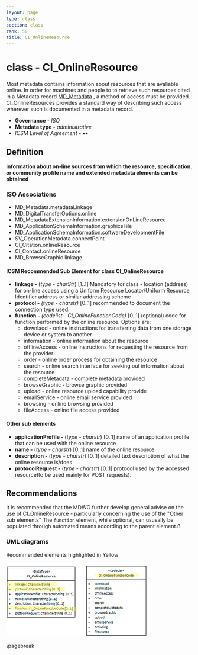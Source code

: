```yaml
---
layout: page
type: class
section: class
rank: 50
title: CI_OnlineResource
---
```

# class - CI_OnlineResource

Most metadata contains information about resources that are avaliable online. In order for machines and people to to retrieve such resources cited in a  Metadata record [MD_Metadata](./class-MD_Metadata) , a method of access must be provided.  CI_OnlineResources provides a standard way of describing such access wherever such is documented in a metadata record.

- **Governance** -  *ISO*
- **Metadata type -** *administrative*
- *ICSM Level of Agreement* - ⭑⭑

## Definition

**information about on-line sources from which the resource, specification, or community profile name and extended metadata elements can be obtained**

### ISO Associations

- MD_Metadata.metadataLinkage
- MD_DigitalTransferOptions.online
- MD_MetadataExtensionInformation.extensionOnLineResource
- MD_ApplicationSchemaInformation.graphicsFile
- MD_ApplicationSchemaInformation.softwareDevelopmentFile
- SV_OperationMetadata.connectPoint
- CI_Citation.onlineResource
- CI_Contact.onlineResource
- MD_BrowseGraphic.linkage


#### ICSM Recommended Sub Element for class CI_OnlineResource

- **linkage -** (*type - charStr*) [1..1] Mandatory for class - location (address) for on-line access using a Uniform Resource Locator/Uniform Resource Identifier address or similar addressing scheme 
- **protocol -** *(type - charstr)* [0..1] recommended to document the connection type used.
- **function -** *(codelist - CI_OnlineFunctionCode)* [0..1] (optional) code for function performed by the online resource. Options are:
  - downlaod -  online instructions for transferring data from one storage device or system to another
  - information - online information about the resource
  - offlineAccess - online instructions for requesting the resource from the provider
  - order - online order process for obtaining the resource
  - search - online search interface for seeking out information about the resource
  - completeMetadata - complete metadata provided
  - browseGraphic - browse graphic provided
  - upload - online resource upload capability provide
  - emailService - online email service provided
  - browsing - online browsing provided
  - fileAccess - online file access provided

#### Other sub elements

- **applicationProfile -** (*type - charstr*) [0..1] name of an application profile that can be used with the online resource
- **name -** (*type - charstr*) [0..1] name of the online resource
- **description -** (*type - charstr*) [0..1] detailed text description of what the online resource is/does
- **protocolRequest -** (*type - charstr*) [0..1] protocol used by the accessed resource(to be used mainly for POST requests).

## Recommendations

It is recommended that the MDWG further develop general advise on the use of CI_OnlineResource - particularly concerning the use of the "Other sub elements"
The `function` element, while optional, can ususally be populated through automated means according to the parent element.ß


### UML diagrams

Recommended elements highlighted in Yellow

![CI_OnlineResource](../images/class-CI_OnlineResource.png)

\pagebreak
